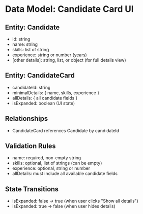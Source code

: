 # Data Model: Candidate Card UI

## Entity: Candidate
- id: string
- name: string
- skills: list of string
- experience: string or number (years)
- [other details]: string, list, or object (for full details view)

## Entity: CandidateCard
- candidateId: string
- minimalDetails: { name, skills, experience }
- allDetails: { all candidate fields }
- isExpanded: boolean (UI state)

## Relationships
- CandidateCard references Candidate by candidateId

## Validation Rules
- name: required, non-empty string
- skills: optional, list of strings (can be empty)
- experience: optional, string or number
- allDetails: must include all available candidate fields

## State Transitions
- isExpanded: false → true (when user clicks "Show all details")
- isExpanded: true → false (when user hides details)
